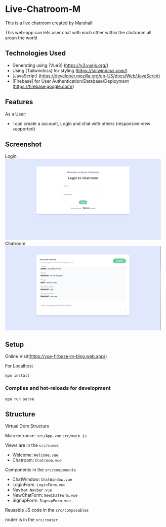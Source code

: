 # Live-Chatroom-M

This is a live chatroom created by Marshall

This web-app can lets user chat with each other within the chatroom all aroun the world

## Technologies Used
- Generating using [Vue3] (https://v3.vuejs.org/)
- Using [Tailwindcss] for styling (https://tailwindcss.com/)
- [JavaScript] (https://developer.mozilla.org/en-US/docs/Web/JavaScript)
- [Firebase] for User Authentication/Database/Deployment (https://firebase.google.com/)

## Features
As a User:
- I can create a account, Login and chat with others (responsive view supported)

## Screenshot
Login:
![Home](./src/assets/screenshots/Login.png)
Chatroom:
![Details](./src/assets/screenshots/Chatroom.png)

## Setup
Online Visit(https://vue-firbase-m-blog.web.app/)

For Localhost

```
npm install
```

### Compiles and hot-reloads for development
```
npm run serve
```

## Structure

Virtual Dom Structure

Main entrance: ```src/App.vue```
               ```src/main.js```

Views are in the ```src/views ```
  - Welcome:  ```Welcome.vue```
  - Chatroom: ```Chatroom.vue```

Components in the ```src/components```
  - ChatWindow: ```ChatWindow.vue```
  - LoginForm: ```LoginForm.vue```
  - Navbar: ```Navbar.vue```
  - NewChatForm:  ```NewChatForm.vue```
  - SignupForm:  ```SignupForm.vue```
  
  Reusable JS code in the ```src/composables```
  
  router is in the ```src/router```
